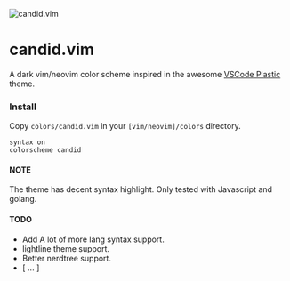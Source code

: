 ![candid.vim](https://github.com/flrnprz/candid-vim/raw/master/candid-screen.png)
# candid.vim
A dark vim/neovim color scheme inspired in the awesome [VSCode Plastic](https://github.com/will-stone/plastic) theme.

### Install

Copy `colors/candid.vim` in your `[vim/neovim]/colors` directory.

```vim
syntax on
colorscheme candid
```

#### NOTE
The theme has decent syntax highlight. Only tested with Javascript and golang.

#### TODO
* Add A lot of more lang syntax support.
* lightline theme support.
* Better nerdtree support.
* [ ... ]
